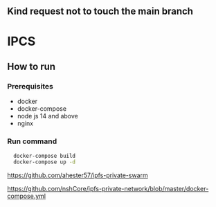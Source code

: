## Kind request not to touch the main branch
# IPCS

## How to run

### Prerequisites
  * docker
  * docker-compose
  * node js 14 and above
  * nginx

### Run command

```bash
  docker-compose build
  docker-compose up -d
```

<https://github.com/ahester57/ipfs-private-swarm>

<https://github.com/nshCore/ipfs-private-network/blob/master/docker-compose.yml>
